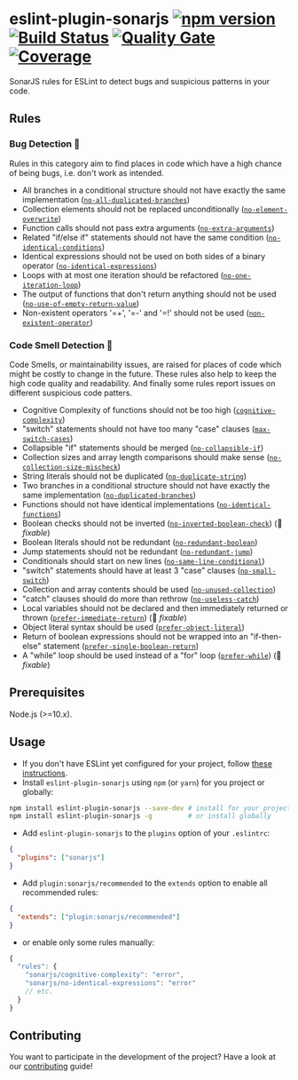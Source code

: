 # eslint-plugin-sonarjs [![npm version](https://badge.fury.io/js/eslint-plugin-sonarjs.svg)](https://badge.fury.io/js/eslint-plugin-sonarjs) [![Build Status](https://api.cirrus-ci.com/github/SonarSource/eslint-plugin-sonarjs.svg?branch=master)](https://cirrus-ci.com/github/SonarSource/eslint-plugin-sonarjs) [![Quality Gate](https://sonarcloud.io/api/project_badges/measure?project=eslint-plugin-sonarjs&metric=alert_status)](https://sonarcloud.io/dashboard?id=eslint-plugin-sonarjs) [![Coverage](https://sonarcloud.io/api/project_badges/measure?project=eslint-plugin-sonarjs&metric=coverage)](https://sonarcloud.io/dashboard?id=eslint-plugin-sonarjs)

SonarJS rules for ESLint to detect bugs and suspicious patterns in your code.

## Rules

### Bug Detection :bug:

Rules in this category aim to find places in code which have a high chance of being bugs, i.e. don't work as intended.

* All branches in a conditional structure should not have exactly the same implementation ([`no-all-duplicated-branches`])
* Collection elements should not be replaced unconditionally ([`no-element-overwrite`])
* Function calls should not pass extra arguments ([`no-extra-arguments`])
* Related "if/else if" statements should not have the same condition ([`no-identical-conditions`])
* Identical expressions should not be used on both sides of a binary operator ([`no-identical-expressions`])
* Loops with at most one iteration should be refactored ([`no-one-iteration-loop`])
* The output of functions that don't return anything should not be used ([`no-use-of-empty-return-value`])
* Non-existent operators '=+', '=-' and '=!' should not be used ([`non-existent-operator`])

### Code Smell Detection :pig:

Code Smells, or maintainability issues, are raised for places of code which might be costly to change in the future. These rules also help to keep the high code quality and readability. And finally some rules report issues on different suspicious code patters.

* Cognitive Complexity of functions should not be too high ([`cognitive-complexity`])
* "switch" statements should not have too many "case" clauses ([`max-switch-cases`])
* Collapsible "if" statements should be merged ([`no-collapsible-if`])
* Collection sizes and array length comparisons should make sense ([`no-collection-size-mischeck`])
* String literals should not be duplicated ([`no-duplicate-string`])
* Two branches in a conditional structure should not have exactly the same implementation ([`no-duplicated-branches`])
* Functions should not have identical implementations ([`no-identical-functions`])
* Boolean checks should not be inverted ([`no-inverted-boolean-check`]) (:wrench: *fixable*)
* Boolean literals should not be redundant ([`no-redundant-boolean`])
* Jump statements should not be redundant ([`no-redundant-jump`])
* Conditionals should start on new lines ([`no-same-line-conditional`])
* "switch" statements should have at least 3 "case" clauses ([`no-small-switch`])
* Collection and array contents should be used ([`no-unused-collection`])
* "catch" clauses should do more than rethrow ([`no-useless-catch`])
* Local variables should not be declared and then immediately returned or thrown ([`prefer-immediate-return`]) (:wrench: *fixable*)
* Object literal syntax should be used ([`prefer-object-literal`])
* Return of boolean expressions should not be wrapped into an "if-then-else" statement ([`prefer-single-boolean-return`])
* A "while" loop should be used instead of a "for" loop ([`prefer-while`]) (:wrench: *fixable*)

[`cognitive-complexity`]: ./docs/rules/cognitive-complexity.md
[`max-switch-cases`]: ./docs/rules/max-switch-cases.md
[`no-all-duplicated-branches`]: ./docs/rules/no-all-duplicated-branches.md
[`no-collapsible-if`]: ./docs/rules/no-collapsible-if.md
[`no-collection-size-mischeck`]: ./docs/rules/no-collection-size-mischeck.md
[`no-duplicate-string`]: ./docs/rules/no-duplicate-string.md
[`no-duplicated-branches`]: ./docs/rules/no-duplicated-branches.md
[`no-element-overwrite`]: ./docs/rules/no-element-overwrite.md
[`no-extra-arguments`]: ./docs/rules/no-extra-arguments.md
[`no-identical-conditions`]: ./docs/rules/no-identical-conditions.md
[`no-identical-expressions`]: ./docs/rules/no-identical-expressions.md
[`no-identical-functions`]: ./docs/rules/no-identical-functions.md
[`no-inverted-boolean-check`]: ./docs/rules/no-inverted-boolean-check.md
[`no-one-iteration-loop`]: ./docs/rules/no-one-iteration-loop.md
[`no-redundant-boolean`]: ./docs/rules/no-redundant-boolean.md
[`no-redundant-jump`]: ./docs/rules/no-redundant-jump.md
[`no-same-line-conditional`]: ./docs/rules/no-same-line-conditional.md
[`no-small-switch`]: ./docs/rules/no-small-switch.md
[`no-use-of-empty-return-value`]: ./docs/rules/no-use-of-empty-return-value.md
[`no-unused-collection`]: ./docs/rules/no-unused-collection.md
[`no-useless-catch`]: ./docs/rules/no-useless-catch.md
[`non-existent-operator`]: ./docs/rules/non-existent-operator.md
[`prefer-immediate-return`]: ./docs/rules/prefer-immediate-return.md
[`prefer-object-literal`]: ./docs/rules/prefer-object-literal.md
[`prefer-single-boolean-return`]: ./docs/rules/prefer-single-boolean-return.md
[`prefer-while`]: ./docs/rules/prefer-while.md

## Prerequisites

Node.js (>=10.x).

## Usage

* If you don't have ESLint yet configured for your project, follow [these instructions](https://github.com/eslint/eslint#installation-and-usage).
* Install `eslint-plugin-sonarjs` using `npm` (or `yarn`) for you project or globally:

```sh
npm install eslint-plugin-sonarjs --save-dev # install for your project
npm install eslint-plugin-sonarjs -g         # or install globally
```

* Add `eslint-plugin-sonarjs` to the `plugins` option of your `.eslintrc`:

```json
{
  "plugins": ["sonarjs"]
}
```

* Add `plugin:sonarjs/recommended` to the `extends` option to enable all recommended rules:

```json
{
  "extends": ["plugin:sonarjs/recommended"]
}
```

* or enable only some rules manually:

```javascript
{
  "rules": {
    "sonarjs/cognitive-complexity": "error",
    "sonarjs/no-identical-expressions": "error"
    // etc.
  }
}
```

## Contributing

You want to participate in the development of the project? Have a look at our [contributing](./docs/CONTRIBUTING.md) guide!
